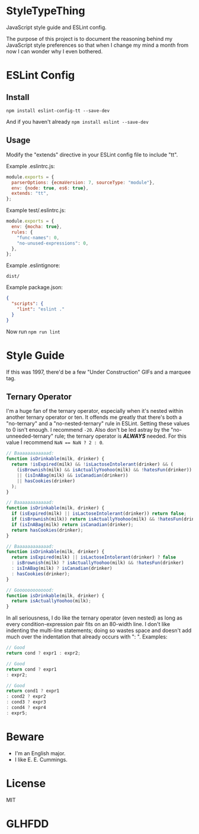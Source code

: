 # StyleTypeThing

JavaScript style guide and ESLint config.

The purpose of this project is to document the reasoning behind my JavaScript style preferences so that when I change my mind a month from now I can wonder why I even bothered.

# ESLint Config

## Install

```
npm install eslint-config-tt --save-dev
```

And if you haven't already `npm install eslint --save-dev`

## Usage

Modify the "extends" directive in your ESLint config file to include "tt".

Example .eslintrc.js:

```js
module.exports = {
  parserOptions: {ecmaVersion: 7, sourceType: "module"},
  env: {node: true, es6: true},
  extends: "tt",
};
```

Example test/.eslintrc.js:

```js
module.exports = {
  env: {mocha: true},
  rules: {
    "func-names": 0,
    "no-unused-expressions": 0,
  },
};
```

Example .eslintignore:

```
dist/
```

Example package.json:

```json
{
  "scripts": {
    "lint": "eslint ."
  }
}
```

Now run `npm run lint`

# Style Guide

If this was 1997, there'd be a few "Under Construction" GIFs and a marquee tag.

## Ternary Operator

I'm a huge fan of the ternary operator, especially when it's nested within another ternary operator or ten. It offends me greatly that there's both a "no-ternary" and a "no-nested-ternary" rule in ESLint. Setting these values to 0 isn't enough. I recommend `-20`. Also don't be led astray by the "no-unneeded-ternary" rule; the ternary operator is **_ALWAYS_** needed. For this value I recommend `NaN == NaN ? 2 : 0`.

```js
// Baaaaaaaaaaaad:
function isDrinkable(milk, drinker) {
  return !isExpired(milk) && !isLactoseIntolerant(drinker) && (
    (isBrownish(milk) && isActuallyYoohoo(milk) && !hatesFun(drinker))
    || (isInABag(milk) && isCanadian(drinker))
    || hasCookies(drinker)
  );
}

// Baaaaaaaaaaaad:
function isDrinkable(milk, drinker) {
  if (isExpired(milk) || isLactoseIntolerant(drinker)) return false;
  if (isBrownish(milk)) return isActuallyYoohoo(milk) && !hatesFun(drinker);
  if (isInABag(milk) return isCanadian(drinker);
  return hasCookies(drinker);
}

// Baaaaaaaaaaaad:
function isDrinkable(milk, drinker) {
  return isExpired(milk) || isLactoseIntolerant(drinker) ? false
  : isBrownish(milk) ? isActuallyYoohoo(milk) && !hatesFun(drinker)
  : isInABag(milk) ? isCanadian(drinker)
  : hasCookies(drinker);
}

// Gooooooooooood:
function isDrinkable(milk, drinker) {
  return isActuallyYoohoo(milk);
}
```

In all seriousness, I do like the ternary operator (even nested) as long as every condition-expression pair fits on an 80-width line. I don't like indenting the multi-line statements; doing so wastes space and doesn't add much over the indentation that already occurs with ": ". Examples:

```js
// Good
return cond ? expr1 : expr2;

// Good
return cond ? expr1
: expr2;

// Good
return cond1 ? expr1
: cond2 ? expr2
: cond3 ? expr3
: cond4 ? expr4
: expr5;
```

# Beware

* I'm an English major.
* I like E. E. Cummings.

# License

MIT

# GLHFDD
